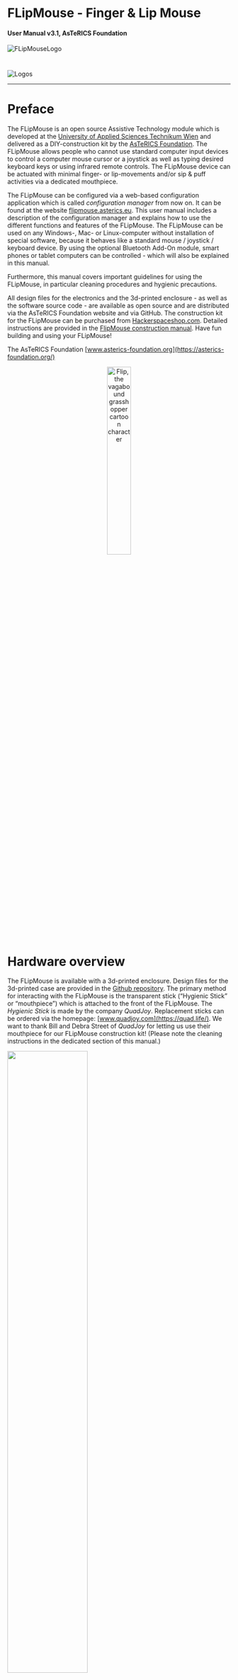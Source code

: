 # FLipMouse - Finger & Lip Mouse

#### User Manual v3.1, AsTeRICS Foundation



![FLipMouseLogo](./Bilder/flipmouseLogo.svg)

# 



![Logos](./Bilder/logo.svg)

____

# Preface

The FLipMouse is an open source Assistive Technology module which is developed at the [University of Applied Sciences Technikum Wien](https://www.technikum-wien.at) and delivered as a DIY-construction kit by the [AsTeRICS Foundation](https://asterics-foundation.org). The FLipMouse allows people who cannot use standard computer input devices to control a computer mouse cursor or a joystick as well as typing desired keyboard keys or using infrared remote controls. The FLipMouse device can be actuated with minimal finger- or lip-movements and/or sip & puff activities via a dedicated mouthpiece.

The FLipMouse can be configured via a web-based configuration application which is called *configuration manager* from now on. It can be found at the website [flipmouse.asterics.eu](https://flipmouse.asterics.eu/index_fm.htm). This user manual includes a description of the configuration manager and explains how to use  the different functions and features of the FLipMouse. The FLipMouse can be used on any Windows-, Mac- or Linux-computer without installation of special software, because it behaves like a standard mouse / joystick / keyboard device. By using the optional Bluetooth Add-On module, smart phones or tablet computers can be controlled - which will also be explained in this manual. 

Furthermore, this manual covers important guidelines for using the FLipMouse, in particular cleaning procedures and hygienic precautions.

All design files for the electronics and the 3d-printed enclosure - as well as the software source code - are available as open source and are distributed via the AsTeRICS Foundation website and via GitHub. The construction kit for the FLipMouse can be purchased from [Hackerspaceshop.com](https://hackerspaceshop.com/collections/flipmouse). Detailed instructions are provided in the [FlipMouse construction manual](https://github.com/asterics/FLipMouse/blob/master/ConstructionKit/ConstructionManual.pdf). Have fun building and using your FLipMouse!

The AsTeRICS Foundation
[www.asterics-foundation.org](https://asterics-foundation.org/)

<p align="center" width="100%">
    <img width="33%" src="./Bilder/flip1.svg" alt="Flip, the vagabound grasshopper cartoon character">
</p>

# Hardware overview

The FLipMouse is available with a 3d-printed enclosure. Design files for the 3d-printed case are provided in the [Github repository](https://github.com/asterics/FLipMouse/tree/master/Hardware/case-design/3D_printer). The primary method for interacting with the FLipMouse is the transparent stick (“Hygienic Stick” or “mouthpiece”) which is attached to the front of the FLipMouse. The *Hygienic Stick* is made by the company *QuadJoy*.  Replacement sticks can be ordered via the homepage: [www.quadjoy.com](https://quad.life/). We want to thank Bill and Debra Street of *QuadJoy* for letting us use their mouthpiece for our FLipMouse construction kit! (Please note the cleaning instructions in the dedicated section of this manual.)

<p align="left" width="100%">
    <img width="60%" src="./Bilder/f2.svg">
</p>

*Figure 1*: Using the FLipMouse for computer control via lip interaction

Additionally, two external momentary switches can be attached to the jack plug connectors on the left side of the FlipMouse enclosure and one button is already integrated on the device ("B1", see Figure 3).

**Users can interact with the FLipMouse in several ways:**

1. by touching the mouthpiece with the lips or fingers and applying small forces in vertical or horizontal direction
2. by increasing or reducing pressure in the mouthpiece (puffing or sipping)
3. by actuating (up to) 3 momentary switches / pushbuttons
4. if desired, a longer plastic tube can be attached to the pressure sensor so that the joystick can be used with a finger and a separate mouthpiece allows sip/puff control. Alternatively, pressure can be influenced by attaching a rubber ball to the plastic tube (pillow switch / soft switch).

**The hardware features of the FLipMouse:** (see pictures at the bottom of this list)

(a)    “Zero-way”-joystick / mouthpiece: very low forces are sufficient to create up/down/left/right movement

        o  The zero-way-joystick can be used with fingers or toes etc. 

        o  It can also be used as a mouthpiece (actuated by lips / mouth movements) 

        o  If desired, sip / puff activities into the mouthpiece can trigger additional functions

(b)    One built-in switch (“Button 1 / B1”) on the device, e.g. to change the active configuration (functions)

(c)    Two 3.5 mm jack plug sockets for attaching external switches to trigger additional functions (“Button 2 / B2” and “Button 3 / B3”)

(d)    3 Indicator Light Emitting Diodes (LEDs) for showing the active configuration, calibration procedure etc.

(e)    Universal infrared remote control receiver and transmitter

(f)    “Hot Shoe” Adapter for mounting to a Manfrotto Magic Arm or similar mounting system

(g)    Firmware upgrade via FLipMouse web application on [flipmouse.asterics.eu](flipmouse.asterics.eu)

(h)    Optional add-on board for Bluetooth (e.g. to control smartphones or iOS devices)

(i)     Reset button

<p align="left" width="100%">
    <img width="55%" src="./Bilder/f3.svg">
</p>

*Figure 2*: FLipMouse right side

<p align="left" width="100%">
    <img width="55%" src="./Bilder/f4.svg">
</p>

*Figure 3*: FLipMouse left side

On the right side of the FLipMouse enclosure, 3 LEDs indicate the current mode of operation (which can be changed to activate different speed settings or functional options). Furthermore, the Infrared (IR-) receiver module is accessible here. This modules can be used for recording arbitrary infrared remote control commands (for example to change volume or channel settings of a TV-set). The IR-signals can then be replayed from the IR-emitting diode at the rear side of the FLipMouse.

The left side of the FLipMouse gives access to a button (B1) which offers a configurable function (for example changing the operational mode). Next to this button is a hole which gives access to the reset-button of the FlipMouse (usually not needed). 
Two 3,5mm Jack Plug sockets marked (B2) and (B3) allow the connection of external momentary switches. Standard switches with 3,5 mm mono jack plugs can be used.

## 3D-Printed Housing

<p align="left" width="100%">
    <img width="60%" src="./Bilder/f5.JPG">
</p>

*Figure 4*: FLipMouse 3D-printed enclosure 

Different alternatives for the FLipMouse housing are available, e.g. an acrylic version. The recommended version is the 3d printed enclosure, which is also documented in the construction manual.  The 3D-design files can be downloaded from the [Github repository](https://github.com/asterics/FLipMouse/tree/master/Hardware/case-design/3D_printer). Please note that the electronic components and PCB are the same as for the former acrylic housing variant – and the devices offer exactly the same functionality.

## Bluetooth – Add-On Module

The optional Bluetooth Add-On module allows connection of the FLipMouse as a Bluetooth mouse/keyboard to various mobile devices (smartphones, tablets, IOs devices). If this module is not contained in the DIY-Kit, it can be ordered individually from the AsTeRICS Foundation or built from the hardware design files available on Github (parts must be ordered individually). If you are interested in this feature, have a look at the [FLipMouse Wiki](https://github.com/asterics/FLipMouse/wiki) where construction of the Add-On module is explained.

<p align="left" width="100%">
    <img width="40%" src="./Bilder/f6.JPG">
</p>

*Figure 5*: Bluetooth Add-on Module

# Instructions for proper mounting and use

**1. Attach the "hygienic stick**

![hygienic stick](./Bilder/f7.PNG)

*Figure 6*: Attaching the hygienic stick

Use a clean “hygienic stick” and attach it to the front connector, turn clockwise (not too hard):

**2. Mount the FLipMouse device appropriately for the user**
![hygienic stick](./Bilder/f8.PNG)

*Figure 7*: Mounting the FlipMouse

The picture shows a “[Manfrotto Gelenkarm](https://www.manfrotto.com/global/single-arm-2-section-196ab-2/)” + ”[SuperClamp](https://www.manfrotto.com/global/super-photo-clamp-without-stud-aluminium-035/)” mount combination. You could also use the [Manfrotto Magic Arm](https://www.manfrotto.com/global/magic-photo-arm-smart-centre-lever-and-flexible-extension-143n/) or any other kind of mounting solution which fits to the HotShoe-Adapter of the FLipMouse. Be careful when attaching the mount to the 3/8” screw of the HotShoe-Adapter: hard forces might break the enclosure of the device. 

![Lips](./Bilder/f9.PNG)

*Figure 8*: Using the FLipMouse with Mouth/Lips

Ensure that the head of the user rests comfortably. The mouthpiece should gently touch the lips. It is not useful to insert the mouthpiece into the mouth! This could result in uncomfortable feelings and make it harder to control the lateral movement.

![Fingers](./Bilder/f10.PNG)

*Figure 9*: Using the FLipMouse with fingers

If the user desires to actuate the FLipMouse with a finger or the thumb, mount the system appropriately so that the hand is in a resting position and the finger can touch the joystick without stress. Attach one or two additional external switches if desired, and mount the switches at suitable locations (for example at the legs/toes/shoulder etc.).

![ball-switch](./Bilder/f11.PNG)

*Figure 10*: Using the FLipMouse as a ball-switch interface

If a soft ball interaction method is desired, a plastic tube can be attached to the front connector of the FLipMouse using a *Luer Lock* adapter. This plastic tube can be connected to a soft ball (the picture above shows a cheap “dog toy” from a pet store). This solution could be used as a soft head-switch / pillow-switch or shoulder-switch and can be combined with other external switches. 

**3. Attaching the FLipMouse to a Computer, Tablet or Smart Phone**

When connecting the FLipMouse via the provided USB-micro cable, do not touch the mouthpiece as long as the LEDs are blinking (the initial blinking indicates the zero point calibration phase). Wait until the device is recognized by the computer, then move the joystick / mouthpiece to check correct operation.

![ball-switch](./Bilder/f12.PNG)

*Figure 11*: Connecting the FLipMouse with the computer

**Please note** that every time you apply power to the FLipMouse device (respectively when you plug it in) the **zero-calibration is performed which is indicated by blinking all 3 LEDs**. It is important that you do not touch the joystick / mouthpiece until the LEDs stopped blinking. 

## Using the FLipMouse with Smart Phones or Tablets that provide USB-OTG

The FLipMouse should work with any operating system which supports USB HID (Mouse/Keyboard/Joystick) devices, such as Windows, Linux or MacOS. Several Android devices provide an USB port with USB-OTG (“on-the-go”) functionality. If your device supports “OTG” you can attach the FLipMouse using an USB-OTG-adapter (see picture below) and it should work as a normal mouse (you will get a mouse cursor) or keyboard. You can test if your Android phone or tablet features the USB-OTG function with the “OTG checker” app.

![smartphone](./Bilder/f13.PNG)

*Figure 12*: Using the FLipMouse with the Smart Phone

## Using the FLipMouse via Bluetooth – for example with an Android or iOS device (iPhone or iPad)

The Bluetooth – Add-On-module for the FLipMouse allows wireless mouse/keyboard control of computers, tablets and smart phones. Furthermore, iPhones or iPads can be used via VoiceOver & assistive switch support. For more inforamtion see chapter *Using the Bluetooth Module*.

# The FLipMouse Configuration Manager

The [FLipMouse Configuration Manager](flipmouse.asterics.eu) offers a Graphical User Interface (GUI) to change and store settings of the FLipMouse device so that all features and functions can be adapted to personal preferences and needs. **Currently, the Google Chrome browser (or a Chromium-based browser) must be used.** The Configuration Manager is accessible by entering the following website: **flipmouse.asterics.eu**. The FLipMouse Configuration Manager sends and receives information from/to the FLipMouse. This information transfer occurs through a communication port (COM port). 
Please note that the old FLipMouse Settings Manager was a configuration system that was not web-based and was only available for Windows. If you still want to use it, the **Manual of the FLipMouse Settings Manager** can be found [here](https://github.com/asterics/FLipMouse/blob/master/UserManualFlipMouse.pdf).

The following figure shows the welcome page of the FLipmouse Configuration Manager. 

<p align="left" width="100%">
    <img width="70%" src="./Bilder/fig1.PNG">
</p>

*Figure 13: Welcome page of the FLipMouse Configuration Manager*

### Connecting the FLipMouse Device

To connect the device, follow these steps:

1. Make sure your device is connected to your computer via an USB port (see page "Instructions for proper mounting and use"). 
2. Click CONNECT TO FLIPMOUSE CONNECTED VIA USB and select the appropriate COM port (communication port) in the selection box. If the selection box appears empty, this means that no communication port has been detected. In this case, please reconnect the FLipMouse device and wait for the COM port to be updated.
3. Once the COM port is selected, click the “Connect” button at the bottom of the selection box. 
4. After successful connection of the COM port, the main window (see Figure 14) will be displayed and you should see live feedback of the stick movement. The port status at the top right corner of the window will show “connected”.

![ConfigManager](./Bilder/fig2.PNG)

*Figure 14: FLipMouse Configuration Manager*

## Changing Settings and Features

### Operational modes – “memory slots”

The FLipMouse Configuration Manager allows adjustment of all important settings (operational modes). The settings are stored in individual **memory slots** (for example one slot for fast mouse operation, one slot for slow mouse operation, one slot for keyboard key generation etc.). All settings can be stored into (or loaded from) the FLipMouse device. The settings can also be saved to (or loaded from) a file on your computer. 
Settings which were stored into the FLipMouse stay valid also if the power supply / USB cable is removed. When the FLipMouse is plugged in the next time, the settings will be available – also if you use another computer or operating system!

### Stick Configuration (Tab STICK-CONFIG)

Using the STICK-CONFIG tab of the FLipMouse Configuration Manager, you will be able to change the *Sensitivity, Deadzone* and *MaximumSpeed* of the FLipMouse stick. Furthermore, you can change *Acceleration, Drift compensation range* and *Drift compensation gain* - these settings are visible only if you activate *“Show advanced options”*. You may also *Calibrate the middle position* of the stick if necessary and you can change the *Orientation* to reflect the actual mounting position of the FLipMouse. 

#### Define stick usage (“Use stick for”)

On the top of the STICK-CONFIG tab, the primary function of the stick can be chosen. By default, the stick is creating mouse cursor movements. However, the stick can also be used for alternative actions (such as pressing the key ‘A’ when the stick is pushed up), which can be specified in the ACTIONS tab (see section *Assignment of different actions*). Furthermore, the stick can emulate a real joystick or gamepad  (see *section Using the stick for Joystick movement*). 

#### Calibration of the stick’s middle position

When using the stick for cursor movement, the cursor should stay in place when the stick is not touched. Sometimes the resting position of the stick may become inaccurate and cause unwanted cursor movements, even if the stick is not used. If this happens, you can either increase the deadzone value (see below) or initiate a calibration. When the Configuration Manager is active, a calibration can be initiated by pressing the “*Calibrate Middle Position*” button. Once you click this button, do not move the FLipMouse stick, otherwise the calibration will be done incorrectly. The LEDs on the device will flash and the speaker will emit a low tone, indicating the start of the calibration. This will last for about 1 second - then the calibration sequence is accomplished. Calibration can also be assigned as an action in response to button pressing, sip/puff actions, or alternative FLipMouse stick actions, so that it can be performed on demand, while using the FLipMouse device.

#### Stick Orientation (Change with click on “ROTATE RIGHT”)

The FLipMouse is mounted using a HotShoe 3/8” mounting screw which is located on the side of the FLipMouse case. The orientation can be changed according to the user’s preferences. If the FLipMouse is mounted e.g. upside-down, the stick orientation can be selected accordingly so that the up/down/left/right movements are still interpreted correctly. A click on “ROTATE RIGHT” changes the orientation by 90°. Orientation settings for 0 / 90 / 180 and 270 degrees are possible, so that any mounting orientation is possible.

<p align="left" width="100%">
    <img width="100%" src="./Bilder/fig3.svg">
</p>

*Figure 15: FLipMouse Configuration Manager: Tab STICK-CONFIG, Scroll bars*

The scroll bars allow changing the parameters of the stick and the behavior of the mouse cursor according to the preferences of the user. The behavior of the following characteristics can be changed: 

#### Sensitivity

When using the stick for cursor movement, the sensitivity of the stick can be adjusted via the *Sensitivity* scroll bar. A smaller value results in slower cursor movement. To change the value, click and drag the scroll bar knob or click the bar next to the knob. 

#### Deadzone

The *deadzone* setting defines a passive zone for the stick movements: when the deadzone value is low, very slight stick movements will already cause cursor movement (or execute the assigned alternative function – see chapter *Assignment of different actions*). If the deadzone setting is too low, the cursor starts unintended drifting especially if a stronger force has been applied before. In this case, increase the deadzone value so that cursor drifting does not occur under normal operating conditions for a given user. (However, for some users it could be desired to use a very small deadzone in order to allow cursor movments with minimal force). For alternative actions (such a key presses), it makes sense to use a bigger deadzone value in order to avoid unintended actions.

#### Split axis control for sensitivity and deadzone

If desired, the sensitivity- and deadzone-values for horizontal or vertical movements can be changed individually. In order to do that, select “*show x/y separately*”, as shown below: 

<p align="left" width="100%">
    <img width="100%" src="./Bilder/fig3.1.svg">
</p>

*Figure 16: FLipMouse Configuration Manager: Tab STICK-CONFIG, splitting x/y*

#### Maximum Speed

Turning the maximum speed setting to a low level is useful if a user desires to limit the cursor speed, keeping high sensitivity / acceleration.

**“Show advanced options”**:

#### Acceleration

This setting is enabled by clicking *"Show advanced options"*. The acceleration setting allows influencing the acceleration behavior of the mouse cursor: if acceleration is set to a low level, even a strong deflection of the stick will start a slow (but progressing) cursor movement which makes it easier to reach small targets precisely.

#### Drift compensation range + Drift compensation gain

These settings are enabled by clicking *“Show advanced options”*.
Due to mechanical reasons, the force sensors of the FLipMouse show small inaccuracies which can result in mouse cursor drifting. This effect is critical if using very small deadzone settings (very sensitive mouse control): if you move the mouthpiece/joystick to one direction and then release it, the mouse cursor continues to slightly “drift” in this direction because the sensor values do not settle at the calibrated middle position. Since Version 2.9, the FLipMouse offers a “drift compensation” feature, where the software tries to calculate the expected drift caused by the last interaction and corrects the bias, so that the performance is improved especially for small deadzone settings. 

The “drift compensation gain” value represents the level of correction, whereas the “compensation range” value represents the amount of force which is taken into account for the calculation. 
Each of these values has a corresponding slider. It is also possible to set different values for the x-axis und the y-axis after clicking “*show x/y separately*” (see the following figure).

<p align="left" width="100%">
    <img width="100%" src="./Bilder/fig4.1.svg">
</p>

*Figure 17: FLipMouse Configuration Manager: Tab STICK-CONFIG, separate x/y*

The best values for a particular FLipMouse can be determined by experimentation.
For example: 

1. Push the mouthpiece upwards and release it. If the mouse cursor continues to drift upwards, try to increase the vertical compensation value
2. Push the mouthpiece to the left and release it. If the mouse cursor drifts to the right, try to decrease the horizontal compensation value. 

### Using the Stick for Joystick Movement

If you select one of the joystick modes in the STICK-CONFIG tab, moving the FLipMouse stick up / down / left / right will result in joystick activities. The FLipMouse will behave like a gamepad with 6 axes (*X/Y*, *Z/Z-Turn* and *Slider1/Slider2*). As the FLipMouse stick can only deliver 2 axes of information at a time, the desired joystick axis must be selected.

<p align="left" width="100%">
    <img width="80%" src="./Bilder/fig20.1.svg">
</p>

*Figure 18: Set stick configuration for joystick movement*

Please note that the joystick function must be supported by software applications running on the computer (for example computer games). Microsoft Windows offers a test software called “*joy.cpl*” – you can start this utility by entering “*joy.cpl*” into the search dialog. 

The joystick controller provided by the FLipMouse is called *“Serial+Keyboard+Mouse+Joystick”*. When you select this device in the “*joy.cpl*” utility, click on the properties to display its preferences. The live values of the joystick axis and button activities will be displayed in a window similar to the one shown here: 

<p align="left" width="100%">
    <img width="30%" src="./Bilder/fig21.PNG">
</p>

*Figure 19: Joy.cpl Properties*

Desired joystick button activities can be created using sip/puff or other interaction events by choosing “*Press Joystick Button*” from the action menu as described in the section *Assignment of different actions*.

### Sip/Puff Actions and Levels (Tab SIP AND PUFF)

When using the FLipMouse stick with the mouth, the user can trigger actions by sipping or puffing into the mouthpiece. The tube is connected to a pressure sensor, which outputs a value that corresponds to the detected pressure. When the user sips, the sensor value decreases, and when the user puffs, the value increases. 
You may assign actions for sipping or puffing using the tab “ACTIONS”, as will be explained in the next section. You can select the thresholds for sipping and puffing as desired, using the tab “SIP AND PUFF”. When the FLipMouse is connected, you can also monitor the current pressure values and the triggering of sip/puff actions in this tab: 

<p align="left" width="100%">
    <img width="100%" src="./Bilder/fig5.1.svg">
</p>

*Figure 20: Tab SIP AND PUFF*

Note that the idle pressure level (without sip or puff) is 
around 512, and the level increases when you puff 
into the mouthpiece, indicating increased pressure.
With the sliders, the threshold pressure for sip and puff can be regulated. The grey dotted line represents the actual pressure. The blue and red dotted lines represent the limits reached in this session.

#### StrongSip and StrongPuff

The SIP AND PUFF tab allows to define additional threshold values for StrongSip or StrongPuff activities, which can then trigger distinct actions. For example, the next configuration slot could be activated by a strong puff. To enrich the functionality of the FLipMouse especially for persons who cannot access external switches, additional StrongSip and StrongPuff gestures are available. These gestures allow to trigger actions via a strong sip or a strong puff followed by a stick movement (up / down / left / right).  A  strong sip or puff  is indicated via an acoustic signal (high tone). If the stick is moved within one second, the corresponding action (for example “StrongSip+Up” is triggered). If the stick is not moved within one second, the single StrongSip or StrongPuff action will be triggered. Thus, a total of 10 additional actions can be performed.

### Assignment of different actions (Tab ACTIONS)

The ACTIONS tab allows the mapping of user activities to desired FlipMouse functions (actions). The user activities are:

* pressing or releasing the 3 buttons (built-in button 1 or external button 2 or 3)
* stick movements (up/down/left/right) which exceed the deadzone threshold value
* sip and puff activities (see section StrongSip and StrongPuff).

The actions can be changed via clicking the entry in the action configuration table (see the blue box in figure 21). The table shows the actions for all user activities, either only for the currently active slot, or for all slots (which gives an overview of all actions). When clicking one particular action,  a window pops up where you can change the action category (here for Button 1: Device) and the action itself (here: Load next slot), see Figure 22.

<p align="left" width="100%">
    <img width="100%" src="./Bilder/fig6.1.svg">
</p>

*Figure 21: Assign different actions to user activities*

<p align="left" width="100%">
    <img width="80%" src="./Bilder/fig7.PNG">
</p>

*Figure 22: Pop-up window for choice of desired action*

In the following, the individual action categories and different actions will be briefly described.

#### Action category “Mouse”

**Hold Left / Middle / Right Mouse Button**
The *hold* action presses  a particular mouse button continuously (for example for dragging an item across the screen). The mouse button is released when the assigned user activity ends (for example when the sip/puff activity ends, when the stick is moved back to middle position or when an external button is released).

**Click Left / Middle / Right Mouse Button**
Creates mouse button clicks. (The left/right or middle mouse button is pressed and released again after a short time).

**Double Click Left Mouse Button**
Creates a double click with the left mouse button. 

**Toggle Left / Middle / Right Mouse Button**
The *toggle* action changes the state of a mouse button from pressed to not pressed and vice versa. This is useful e.g. if keeping a user activity up for a longer time (e.g. for dragging an item or for keeping a key pressed while other keys are pressed/released).

**Wheel Up / Down**
The actions *Wheel up* or *Wheel down* emulate the mouse scroll wheel. Triggering the *Wheel up* action results in upwards scrolling, while *wheel down* results in downward scrolling. This action is useful for example for reading documents or web sites.

**Move Mouse horizontally / vertically (x-axis / y-axis)**
The *Move mouse horizontally (x-axis)* and *Move mouse vertically (y-axis)* functions generate computer mouse movements along the selected axes. Speed parameters can be set for these functions in the field that appears below. As long as the user activity is present, the mouse pointer is accelerated up to this maximum speed. Please note that:

*A positive value for the X direction moves the mouse pointer to the right. 
A negative value for the X direction moves the mouse pointer to the left. 
A positive value for the Y direction moves the mouse pointer down. 
A negative value for the Y direction moves the mouse pointer up.*

#### Action category: Joystick

**Joystick set x-/y-/z-axis/slider**
These actions can be used to send a desired value to the joystick axis. The selectable joystick axes are: *X / Y / Z / Z-Turn / slider*. The joystick is moved back to middle position when the associated user activity ends.

**Press Joystick Button**
This action can be used to press a desired joystick button. The FLipMouse device supports 32 buttons, so any value from 1 to 32 is allowed. The joystick button is released when the associated user activity ends.

**Joystick hat position**
This action sets the orientation of the joystick "hat" (in degrees). Allowed values are:
*-1, 0, 45, 90, 135, 180, 225, 270, 315*. The value of -1 sets the hat to the middle (idle) position. 
The joystick hat is moved back to middle position when the associated user activity ends. 

#### Action category: Keyboard

**Press / Hold / Toggle Keys**
The *Press Keys* action allows pressing one or multiple keyboard keys. A second drop-down menu with possible key identifiers is displayed (***Add keys***). **When a key is selected from this menu, it has to be added (Click ADD)** to the *Insert keys text* field. Thus, multiple keyboard keys can be pressed simultaneously. The keys are released when the associated user activity ends. If you would like to remove or change the assigned keys, you must clear the currently assigned keys by pressing the “CLEAR” button next to the Insert keys field. 

Common key combinations include: 
KEY_CTRL + Z: triggers undo function
KEY_CTRL + C: triggers copy function
KEY_CTRL + V: triggers paste function
KEY_CTRL + KEY_ALT + KEY_ DELETE

The *Hold Key* action keeps the key pressed until the user activity ends.
The *Toggle Key* action changes the key state from pressed to not pressed and vice versa with each user activity.

For a list of all supported key identifiers, see appendix 
or have a look at the [FLipMouse Wiki / Github pages](https://github.com/asterics/FLipMouse/wiki/at-api).

<p align="left" width="100%">
    <img width="80%" src="./Bilder/fig8.1.svg">
</p>

*Figure 23: Add keys for the action press / hold / toggle keys*

**Write Word**
The *Write word* action allows typing a particular text/phrase whenever a user activity occurs (for example: write “Hello” whenever you move the FLipMouse stick up). Selecting this action displays a blank text box under the drop-down menu where the text can be entered, as shown below:

<p align="left" width="100%">
    <img width="80%" src="./Bilder/fig9.PNG">
</p>

*Figure 24: Write word function*

In this example, "Hello" will be written each time button 2 of the FLipMouse is pressed.

#### Action category: Device

**No Command**
If the action *No Command* is selected, no action will be assigned to the respective user activity.

**Load Next Slot**
This action is only relevant if you have stored multiple FLipMouse configuration slots. This action switches to the next slot. If the last slot is already reached, triggering this action will switch to the first slot.  When you switch the slot, the built-in LED bulbs will change accordingly, showing the active slot. 

There are three built in LEDs (red, yellow-orange, green), which will display the binary number for the slot position of the configuration that you have selected. In other words, if you saved two configurations, e.g. “Game settings” and “Mouse”, “Game settings” will be slot 1 and “Mouse” will be slot 2. 

Additionally to the LEDs, an acoustic signal will indicate the change of the slot.

The following list shows the color codes and the acoustic signals of the LEDs for each slot position:

| **Active Slot** | **Acoustic Signal** | **Shining LEDs**   |
| --------------- | ------------------- | ------------------ |
| Slot 1          | one beep tone       | red                |
| Slot 2          | two beep tones      | yellow             |
| Slot 3          | three beep tones    | red, yellow        |
| Slot 4          | four beep tones     | green              |
| Slot 5          | five beep tones     | red, green         |
| Slot 6          | six beep tones      | yellow, green      |
| Slot 7          | seven beep tones    | red, yellow, green |

The next figure (Figure 25) shows a similar list but the shining bulbs in the according colors for the visual people. The different slots are called "Position" in this figure.

![buttons](./Bilder/22.PNG)

*Figure 25: Color codes of the LEDs*

**Load Slot by Name**
This action activates the configuration slot with the given name (if it exists). The name can be specified in the text field. This action is only relevant if you have stored multiple FLipMouse configuration slots. The LEDs indicate the slot number as described above.

**Calibrate middle position**
This action starts the calibration sequence for the middle position of the stick. Please refer to the description “*Calibration of the stick’s middle position*”.

#### Action category: Infrared

**Play / Hold / Stop Infrared Command**
This action replays the infrared (IR-)code with the given command name. The existing (recorded) IR-commands can be selected from the drop-down menu. The *play* action sends the recorded code once, whereas the *hold* action repeats the code until the user activity ends. For more information about infrared codes please refer to section “*Infrared Code Recording and Replay*”.

#### Action category: Macro

**Execute Command Macro**
This action allows running a so-called command macro which consists of several individual actions. Thus, a desired sequence of actions can be performed which consists for example of a number of mouse moves, mouse clicks, text inputs or key presses. This action is powerful, but also a bit more complicated because the individual actions must be specified in form of so-called AT-commands which are separated by semicolons. For example: the following command macro will move the mouse cursor 100 steps to the left, 20 steps up, then wait 100 milliseconds and then perform a left mouse click: “MX 100; MY -20; WA 100; CL”. For a list and detailed explanation of all supported AT-commands, see appendix or have a look at the [FLipMouse Wiki / Github pages](https://github.com/asterics/FLipMouse/wiki/at-api).

### Tab SLOTS

In the SLOTS tab you can create new slots, delete existing slots, download a single or all slots and upload a file containing a complete configuration with multiple slots. After starting the FLipMouse Configuration Manager, only one default slot named “mouse” exists. When you create a slot using the “CREATE SLOT” button, **the current slot is copied and appended** after the last existing slot. Before creating the new slot, assign a name in the corresponding field (“insert name for new slot”) that will help you remember the slot’s purpose:

<p align="left" width="100%">
    <img width="100%" src="./Bilder/fig10.1.svg">
</p>

*Figure 26: FLipMouse Configuration Manager: Tab SLOTS*

At the top center of the Configuration Manager window (blue box in Figure 26) the current slot is shown and can be changed.
The settings of the current slot will be stored and remembered when changing to another slot. The maximum number of slots is 10. 

**Delete a slot**
A slot can be removed using the *Delete* button next to the according slot.

**Loading and saving the configuration to/from file**
The button *Download all slots* allows transferring all current slots to a setting file (.set) which is the stored on your computer. All settings can thus be transferred to the same or to another FLipMouse device. Multiple setups (for example for individual users or use-cases) can be kept on a computer and applied with a single click. A file chooser window will be opened which allows selection of the desired filename for saving or loading the configuration.

### General Settings (Tab GENERAL)

The  GENERAL tab allows changing the USB/Bluetooth mode and apply firmware updates of the FLipmouse device and the Bluetooth Add-On module (if installed):

![general](./Bilder/fig11.PNG)

*Figure 27: General Settings*

#### USB/Bluetooth mode

This setting is only relevant if a Bluetooth Add-On module is used (see [FLipMouse Wiki pages](https://github.com/asterics/FLipMouse/wiki/bt-conn) for more information). Using this combo box selection, it is possible to decide if mouse / keyboard actions of a particular slot are sent via USB cable, via Bluetooth connection, or both. Thus, dedicated slots for USB and Bluetooth can be created, so that a user can switch e.g. from a laptop computer (where the FLipMouse is connected via cable) to a wireless connection (phone / tablet) and back.

#### FLipMouse Firmware (“UPDATE FIRMWARE”)

Here you can see the installed version and the available version of the FLipMouse software (firmware). If the installed version is older than the version which is available online in the FLipMouse Github repository, the button caption shows “UPDATE FIRMWARE”. Clicking the button will attempt to download the latest firmware and install it. If the installed version is newer or the same as the available version, the button caption shows “OVERWRITE FIRMWARE” - clicking the button will also download and install the version which is availbale online.

#### Firmware Bluetooth-Add-on (“UPDATE BLUETOOTH FIRMWARE”)

Here you can see the installed version and the available version of the Bluetooth Add-On moduleÄs firmware. Similar to the FlipMouse firmware update you can click the button “UPDATE / OVERWRITE BLUETOOTH FIRMWARE”, which will attempt to download the latest software (firmware) for the Bluetooth module and install it on the module. This process can take a few minutes and is only possible if a Bluetooth module is connected to the FLipMouse. If there is no Bluetooth module connected to the FLipMouse, a message will indicate that the installed version is unknown. 

### View Force Levels (Tab VISUALIZATION)

The FLipMouse stick is attached to four force sensors – one for each movement direction (up, down, left, right). The numeric value of each of those sensors is displayed in the “VISUALIZATION” tab. The live values can be monitored when the FLipMouse device is connected. Whenever the stick is moved, the sensor values change. Specifically, a movement in each direction increases the respective sensor value. The sensor values also depend on the use of the adjustment screws which change the force which is applied to the sensor pads via 4 metal springs. Therefore, when assembling the FLipMouse, the live sensor values should be used as guidance. **When not touching the stick, the values should look similar to screenshot below. All values should decrease and raise similarly when moving the stick. Significant deviation in one direction indicates a sensor problem. The sensors should be checked and might need to be replaced.**

![visualisation](./Bilder/fig12.PNG)

*Figure 28: Left: Live display of force sensor values; Middle: current slot with the 3 buttons (if one button is pressed, the corresponding circle will get yellow; Right: Sip and Puff live value and current thresholds*

### Infrared Code Recording and Replay

The FLipMouse device includes an infrared remote control receiver module and a high current IR LED so that it can record and replay remote control codes of many remote control devices used in consumer electronics. If you want to use this feature of the FLipMouse, make sure that the IR sending LED is points towards the device you want to control. For instructions how to connect an external IR LED to increase the transmit power, please visit the [FLipMouse Wiki pages](https://github.com/asterics/FLipMouse/wiki).

![infrared](./Bilder/fig30.PNG)

*Figure 29: Infrared Code Recording*

To record a new IR code, go to the tab ACTIONS. Click the desired action and select the action category “**Infrared**” in the popup-window. There, three different types of IR-actions can be selected from the combo box:

* *Play infrared command*: sends the recorded code once
* *Hold infrared command*: repeats the code until the user activity ends
* *Stop infrared command*: stops a currently plaing IR-code

The existing commands can be chosen from the drop-down menu.

In this window you can also manage IR commands. Next to *New IR Command*, you can enter a name and then click RECORD - point your IR remote to the side of the FLipMouse where the LEDs stick out and send the IR command (there is a 10 seconds time limit for the recording phase). The new command is now stored in the FLipMouse and can be chosen and replayed by selecting it's name in the drop down menu. If the command is not correctly replayed, try to increase the IR-Code timeout – for example to 250 milliseconds. Using *Delete IR command* commands can be deleted. 

<p align="left" width="100%">
    <img width="70%" src="./Bilder/fig13.PNG">
</p>

*Figure 30: Infrared Recording and Replay Configuration Manager*

# Using the Bluetooth module

The optional Bluetooth Add-on module allows connection and control of cell phones, tablets and computers with Bluetooth capability. If the FLipMouse is attached to a PC or laptop via USB, users may switch to Bluetooth operation and back to USB on demand. The Bluetooth module is available separately from the AsTeRICS Foundation or included in the appropriate version of the FLipMouse kit. 

#### Installation of the Bluetooth module

The Bluetooth module is plugged onto the internal 10-pin connector of the FLipMouse. To do this, open the FLipMouse housing and push the module onto the pin header as far as possible:

<p align="left" width="100%">
    <img width="40%" src="./Bilder/fig31.JPG">
</p>

*Figure 31: Bluetooth module*

#### Connecting with a Bluetooth host device (pairing)

The host device could be a cell phone with Android or iOS operating system, for example. 
The FLipMouse can be connected to a host device only if no device is currently connected, and thus pairing mode is active. In order to connect a device, open the Bluetooth settings of your Android or iOS device, enable BT, choose *add a new BT-device* and select the FLipMouse from the list of availabe devices.  Then, open the GENERAL tab and activate Bluetooth operation for the desired slots (see section General Settings).

Note:  If the Bluetooth module is in paring mode, the module's LED flashed fast (approx twice per second). If a connection is established, the LED flashes slowly (approx. once every 2 seconds). The LED can only be seen if the enclosure of the FLipMouse is opened.

# Mod your Mouthpiece?

Several users reported that they would prefer a different shape of the mouthpiece. It is of course possible to apply your own modifications and extensions which feel comfortable to you. Here we want to give some suggestions using affordable, disposable cigarette holders. The link between the *Hygienic Stick* and the cigarette holder is established with a small brass tube. It is also possible to cut the cigarette holder and insert it into the *Hygienic Stick* so that a tight fit is ensured.

![mouthpiece](./Bilder/fig33.PNG)
![mouthpiece1](./Bilder/fig33.1.PNG)

*Figure 32: Modified shape of the mouthpiece*

Regardless of your desired mouthpiece modifications: Always take care for a hygienic operation and apply the cleaning procedures as described in the following chapter!

# Instructions for cleaning and maintenance

If the mouthpiece is used to actuate the cursor movements via lip/mouth movements, a careful cleaning procedure is essential to avoid bacteria and health problems! Read this section carefully and apply the needed cleaning procedures whenever necessary.

**Exchanging the saliva filter:**
The saliva filter is placed inside the *Hygienic Stick*. Usually, no (or nearly no) saliva should enter the stick – but it strongly depends on the person using the mouthpiece and his/her condition. If saliva enters the *Hygienic Stick*, the saliva filters prevents the moisture entering the inner parts of the FLipMouse (respectively the pressure sensor). The filter can be replaced as shown below:

<p align="left" width="100%">
    <img width="50%" src="./Bilder/fig34.1.jpg">
</p>

*Figure 33.1: Removal of the saliva filter, using a normal screw to grab the filter*

<p align="left" width="100%">
    <img width="50%" src="./Bilder/fig34.2.jpg">
</p>

*Figure 33.2: The removed filter*

<p align="left" width="100%">
    <img width="50%" src="./Bilder/fig34.3.jpg">
</p>

*Figure 33.3: Inserting a new filter (pushing it back into the hygienic stick)*

**Disinfection of the mouthpiece/hygienic stick:**
To disinfect a mouthpiece, use boiling water. Place the *Hygienic Stick* (without saliva filter) in boiling water for at least five minutes. Then let the *Hygienic Stick* dry before the next application.

**Ordering replacement sticks and filters:**
Saliva filters and *Hygienic Sticks* can be directly ordered from the [*Quadjoy* online shop](https://quad.life/product). We would like to thank Bill and Debra Street for letting us use their *Quadjoy Hygienic Stick* together with our FLipMouse device – you guys are great!

## Hygienic considerations and risks

If the mouthpiece is actuated with the lips, it is important to respect the following hygienic precautions: 

1. One mouthpiece must be used exclusively by one person
2. The filter tip must be replaced whenever saliva or dirt have formed
3. The mouthpiece must be cleaned whenever saliva or dirt have formed
   (see chapter “Cleaning and Maintenance”)

With the lack of hygiene concerning the mouthpiece, especially when the mouthpiece is used by more than one person, it is possible that 

1. skin rash arises
2. viruses and bacteria are transmitted causing diseases
3. dirt formats in the mouthpiece, which is dangerous to health

With wrong positioning of the FLipMouse there is the risk of feeling uncomfortable after longer periods of use, and it is possible to get muscle cramps or muscle pain due to unusual head positioning – pay attention to a convenient position and schedule pauses if you work for longer time periods!

# Updating the Firmware via Arduino IDE

In addition to the possibility of updating the FLipMouse firmware via the configuration manager, the firmware can also be updated via the Arduino IDE and the Teensyduino add-on / loader application. Find the most recent versions in the latest release package on [Github](https://github.com/asterics/FLipMouse/releases). Unzip the FLipMouse.zip package and start the teensy.exe program (the Teensy Loader).

<p align="left" width="100%">
    <img width="15%" src="./Bilder/fig35.PNG">
</p>

*Figure 34: Teensy Loader Step 1*

The Teensy Loader user interface should look as on the picture above (Figure 34). If there is any security warning (related to Windows User Access Control), please ensure that the Publisher is “PJRC.COM, LLC” and click on “Run”.
As next step, activate the “download mode” of the FLipMouse by using some pointed tool (needle, small screwdriver, …) to press the reset button which is accessible via the small hole on the bottom side. After a few seconds (driver installation), the Teensy Loader GUI should indicate connection to the FLipMouse as shown here in the following Figure:

<p align="left" width="100%">
    <img width="15%" src="./Bilder/fig36.PNG">
</p>

*Figure 35: Teensy Loader Step 2*

Choose “File → Open HEX file” and select the file “FLipWare.hex” from the FLipMouse folder (or location where you downloaded the release .zip file).

Select “Operation → Program”. After a few seconds, you should see the notification “Download complete”, as on the next picture (Figure 36). (If this step does not work in the first place, try to unplug and replug the FLipMouse and restart the Teensy Loader software.)

<p align="left" width="100%">
    <img width="15%" src="./Bilder/fig37.PNG">
</p>

*Figure 36: Teensy Loader Step 3*

To finish the firmware installation, select “Operation → Reboot”.
You should read “Reboot” and the FLipMouse should beep for a short time.

<p align="left" width="100%">
    <img width="15%" src="./Bilder/fig38.PNG">
</p>

*Figure 37: Teensy Loader Step 4*

To update the GUI software, copy the file “FLipMouseGUI.exe” from the zip package to the desired location (replacing the old FLipMouseGUI.exe file).

# Building the Firmware

If you want to adapt the software (firmware) of the FLipMouse, follow these steps:

1. Clone the FLipMouse repository, https://github.com/asterics/FLipMouse 

2. Download and install the Arduino IDE, https://www.arduino.cc/en/main/software 

3. Download and install Teensyduino, https://www.pjrc.com/teensy/td_download.html 

4. Open FLipWare/FLipware.ino with the Arduino IDE, see: https://github.com/asterics/FLipMouse/blob/master/FLipWare/FLipWare.ino

5. Use the following settings in Arduino IDE: 
   o    Tools -> Board -> Teensy LC
   o    Tools -> USB Type -> "Serial + Mouse + Keyboard + Joystick"
   ![adaptFirmware](./Bilder/fig39.PNG)
   
   *Figure 38: Adapting the Firmware*

# Further instructions and troubleshooting

For further instruction and troubleshooting please refer to the [GitHub Wiki of the FLipMouse project](https://github.com/asterics/FLipMouse/wiki). 

# Appendix: Macro commands and Key codes

## Supported Macro commands:

| **Abbreviation** | **Function**                                                                                                                   | **example**                                                                                                                     |
| ---------------- | ------------------------------------------------------------------------------------------------------------------------------ | ------------------------------------------------------------------------------------------------------------------------------- |
| CL               | click left mouse button                                                                                                        |                                                                                                                                 |
| CR               | click right mouse button                                                                                                       |                                                                                                                                 |
| CM               | click middle mouse button                                                                                                      |                                                                                                                                 |
| CD               | click double with left mouse button                                                                                            |                                                                                                                                 |
| HL               | hold the left mouse button                                                                                                     |                                                                                                                                 |
| HR               | hold the right mouse button                                                                                                    |                                                                                                                                 |
| HM               | hold the middle mouse button                                                                                                   |                                                                                                                                 |
| TL               | toggle left mouse button                                                                                                       | changes the state of the mouse button                                                                                           |
| TM               | toggle middle mouse button                                                                                                     |                                                                                                                                 |
| TR               | toggle right mouse button                                                                                                      |                                                                                                                                 |
| RL               | release the left mouse button                                                                                                  |                                                                                                                                 |
| RR               | release the right mouse button                                                                                                 |                                                                                                                                 |
| RM               | release the middle mouse button                                                                                                |                                                                                                                                 |
| WU               | move mouse wheel up                                                                                                            |                                                                                                                                 |
| WD               | move mouse wheel down                                                                                                          |                                                                                                                                 |
| MX <int>         | move mouse in x direction                                                                                                      | MX 4 -> moves cursor 4 pixels to the right                                                                                      |
| MY <int>         | move mouse in y direction                                                                                                      | MY -10 -> moves cursor 10 pixels up                                                                                             |
| RO <int>         | rotate stick orientation                                                                                                       | RO 180 -> flips x and y movements of stick/mouthpiece                                                                           |
| KW <string>      | keyboard write string                                                                                                          | KW Hello! -> writes "Hello!" on the keyboard                                                                                    |
| KP <string>      | key press: Press keyboard keys (once). Keys are identified by keyboard shortcuts (see list below)                              | KP KEY_UP -> presses the "Cursor-Up" key; KP KEY_CTRL KEY_ALT KEY_DELETE presses all 3 keys                                     |
| KH <string>      | key hold: hold keyboard keys                                                                                                   | sKH KEY_LEFT -> holds the "Cursor-Left" key                                                                                     |
| KT <string>      | key toggle: toggle keyboard keys; the key will remain pressed until "AT KT" command is sent again or a "AT KR" command is sent | KT KEY_DOWN -> toggles the "Cursor-Down" key                                                                                    |
| KR <string>      | key release                                                                                                                    | KR KEY_UP -> releases the "Cursor-Up" key                                                                                       |
| RA               | releases all = Release all currently pressed keys and mouse buttons                                                            |                                                                                                                                 |
| WA <int>         | wait a certain number of milliseconds                                                                                          | WA 100 -> waits 100 milliseconds                                                                                                |
| NE               | next slot: load next slot                                                                                                      |                                                                                                                                 |
| LO <string>      | Load slot per name, changes to the given slot                                                                                  | LO mouse                                                                                                                        |
| NC               | No command                                                                                                                     |                                                                                                                                 |
| JX <int>         | set joystick x axis                                                                                                            | JX 512 -> sets the x-axis to middle position                                                                                    |
| JY <int>         | set joystick y axis                                                                                                            | JY 1023 -> sets the y-axis to full up position                                                                                  |
| JZ <int>         | set joystick z axis                                                                                                            | JZ 0 -> sets the z-axis to lowest poistion                                                                                      |
| JT <int>         | set joystick turn axis                                                                                                         | JT 512 -> sets the rotation to middle position                                                                                  |
| JS <int>         | set joystick slider position                                                                                                   | JS 512 -> sets the slider to middle position                                                                                    |
| JP <int>         | press joystick button                                                                                                          | JP 1 -> presses joystick button 1                                                                                               |
| JR <int>         | release joystick button                                                                                                        | JR 2 -> releases joystick button 2                                                                                              |
| JH <int>         | set joystick hat position                                                                                                      | JH 45 -> sets joystick hat to 45 degrees; possible values are: 0, 45, 90, 135, 180, 225, 270, 315 and -1 to set center position |
| MM <int>         | mouse mode: cursor on (int=1) or alternative functions on (int=0)                                                              | MM1 -> switches to mouse mode                                                                                                   |
| CA               | Calibrate zero position                                                                                                        | calibrates stick / mouthpiece middle position                                                                                   |
| IP <string>      | play infrared command                                                                                                          | IP channelUp; plays infrared command "channelUp" (if this IR-command name has been recorded)                                    |

Please note that certain commands for adjusting FLipMouse settings are not shown in this table (for example setting thresholds or accelerations, recording IR-commands etc.). For a full list of commands please refer to the [FLipMouse wiki](https://github.com/asterics/FLipMouse/wiki/at-api). 

## Supported Key Identifiers:

| **Supported KEY Identifiers:**                                                                                                                                                                                                                                                                     |
| -------------------------------------------------------------------------------------------------------------------------------------------------------------------------------------------------------------------------------------------------------------------------------------------------- |
| **Letters**                                                                                                                                                                                                                                                                                        |
| KEY_A  KEY_B  KEY_C  KEY_D  KEY_E  KEY_F  KEY_G  KEY_H  <br/>KEY_I  KEY_J  KEY_K  KEY_L  KEY_M  KEY_N  KEY_O  KEY_P  <br/>KEY_Q  KEY_R  KEY_S  KEY_T  KEY_U  KEY_V  KEY_W  KEY_X                                                                                                                   |
| **Digits**                                                                                                                                                                                                                                                                                         |
| KEY_1  KEY_2  KEY_3  KEY_4  KEY_5  KEY_6  KEY_7  KEY_8  KEY_9  KEY_0                                                                                                                                                                                                                               |
| **Function keys**                                                                                                                                                                                                                                                                                  |
| KEY_F1  KEY_F2  KEY_F3  KEY_F4  KEY_F5  KEY_F6  KEY_F7  KEY_F8  KEY_F9  KEY_F10  <br/>KEY_F11  KEY_F12  KEY_F13  KEY_F14  KEY_F15  KEY_F16  KEY_F17  KEY_F18  KEY_F19 <br/>KEY_F20  KEY_F21  KEY_F22  KEY_F23  KEY_F24                                                                             |
| **Navigation keys**                                                                                                                                                                                                                                                                                |
| KEY_UP  KEY_DOWN  KEY_LEFT  KEY_RIGHT  KEY_TAB  KEY_PAGE_UP  KEY_PAGE_DOWN <br/>KEY_HOME  KEY_END                                                                                                                                                                                                  |
| **Special keys**                                                                                                                                                                                                                                                                                   |
| KEY_ENTER  KEY_SPACE  KEY_BACKSPACE  KEY_DELETE  KEY_INSERT  KEY_ESC  KEY_NUM_LOCK<br/>KEY_SCROLL_LOCK  KEY_CAPS_LOCK  KEY_PAUSE<br/><br/>KEY_SEMICOLON  KEY_COMMA  KEY_PERIOD  KEY_MINUS  KEY_EQUAL  KEY_SLASH<br/>KEY_BACKSLASH  KEY_LEFT_BRACE  KEY_RIGHT_BRACE  KEY_QUOTE  KEY_TILDE  KEY_MENU |
| **Keypad keys**                                                                                                                                                                                                                                                                                    |
| KEYPAD_1  KEYPAD_2  KEYPAD_3  KEYPAD_4  KEYPAD_5  KEYPAD_6  KEYPAD_7  KEYPAD_8<br/>KEYPAD_9  KEYPAD_0  <br/>KEYPAD_SLASH  KEYPAD_ASTERIX  KEYPAD_MINUS  KEYPAD_PLUS  KEYPAD_ENTER  KEYPAD_PERIOD                                                                                                   |
| **Keys for alternative functions**                                                                                                                                                                                                                                                                 |
| KEY_SHIFT  KEY_CTRL  KEY_ALT  KEY_RIGHT_ALT  KEY_GUI  KEY_RIGHT_GUI                                                                                                                                                                                                                                |

# Contact Information

University of Applied Sciences Technikum Wien

Faculty of Electronic Engineering

Höchstädtplatz 6

A-1200 Wien

AUSTRIA

AsTeRICS Foundation

Webpage: [www.asterics-foundation.org](http://www.asterics-foundation.org)

Email: <office@asterics-foundation.org>

# Disclaimer

The University of Applied Sciences Technikum Wien and the AsTeRICS Foundation do not assume any warranty and liability for the functionality of the described devices, software and the correctness of the documents handed over.

Additionally, the UAS TW is not liable for any damages to health due to the use of described hardware or software. The provided software applications and hardware modules are to be used at own risk!

# Acknowledgement

This project was partly funded by the City of Vienna, 
Municipal department of Economic Affairs, Labor and Statistics (MA 23), 
in course of the projects AsTeRICS Academy (14-02), ToRaDes (18-04) 
and Wissensdrehscheibe für Barrierefreie Technologien (26-02) 

<p align="left" width="100%">
    <img width="20%" src="./Bilder/fig40.jpg">
</p>
